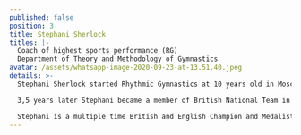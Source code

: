 ```yaml
---
published: false
position: 3
title: Stephani Sherlock
titles: |-
  Coach of highest sports performance (RG)
  Department of Theory and Methodology of Gymnastics
avatar: /assets/whatsapp-image-2020-09-23-at-13.51.40.jpeg
details: >-
  Stephani Sherlock started Rhythmic Gymnastics at 10 years old in Moscow. 

  3,5 years later Stephani became a member of British National Team in 2011 and has since represented Great Britain and England at international events such as two Commonwealth Games (2014, 2018), two World Championships (2014, 2015), two European Championships (2015, 2017) and two World University Games (2015, 2017).

  Stephani is a multiple time British and English Champion and Medalist and 2016 All-Around British Senior Champion.
---
```

